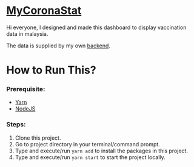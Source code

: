 # [MyCoronaStat](https://mycoronastat.pages.dev)

Hi everyone, I designed and made this dashboard to display vaccination data in malaysia.

The data is supplied by my own [backend](https://github.com/vincenth19/myvaccine-backend).

# How to Run This?

### Prerequisite:

- [Yarn](https://yarnpkg.com/getting-started/install)
- [NodeJS](https://nodejs.org/en/)

### Steps:

1. Clone this project.
2. Go to project directory in your terminal/command prompt.
3. Type and execute/run `yarn add` to install the packages in this project.
4. Type and execute/run `yarn start` to start the project locally.
